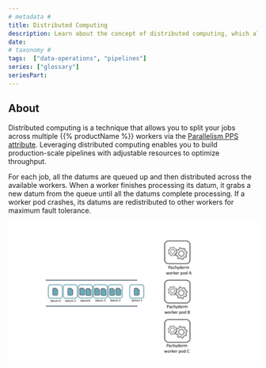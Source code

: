 ```yaml
---
# metadata # 
title: Distributed Computing
description: Learn about the concept of distributed computing, which allows you to split your jobs across multiple workers.
date: 
# taxonomy #
tags:  ["data-operations", "pipelines"]
series: ["glossary"]
seriesPart:
--- 
```

## About 

Distributed computing is a technique that allows you to split your jobs across multiple {{% productName %}} workers via the [Parallelism PPS attribute](/{{%release%}}/build-dags/pipeline-spec/parallelism). Leveraging distributed computing enables you to build production-scale pipelines with adjustable resources to optimize throughput. 

For each job, all the datums are queued up and then distributed across the available workers. When a worker finishes processing its datum, it grabs a new datum from the queue until all the datums complete processing. If a worker pod crashes, its datums are redistributed to other workers for maximum fault tolerance.

![Distributed computing basics](/images/distributed-computing101.gif)